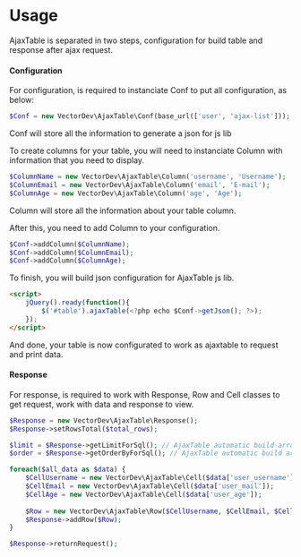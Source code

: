 # Usage

AjaxTable is separated in two steps, configuration for build table and response after ajax request.

#### Configuration

For configuration, is required to instanciate Conf to put all configuration, as below:

```php
$Conf = new VectorDev\AjaxTable\Conf(base_url(['user', 'ajax-list']));
```
Conf will store all the information to generate a json for js lib

To create columns for your table, you will need to instanciate Column with information that you need to display.
```php
$ColumnName = new VectorDev\AjaxTable\Column('username', 'Username');
$ColumnEmail = new VectorDev\AjaxTable\Column('email', 'E-mail');
$ColumnAge = new VectorDev\AjaxTable\Column('age', 'Age');
```
Column will store all the information about your table column.

After this, you need to add Column to your configuration.
```php
$Conf->addColumn($ColumnName);
$Conf->addColumn($ColumnEmail);
$Conf->addColumn($ColumnAge);
```
To finish, you will build json configuration for AjaxTable js lib.
```html
<script>
    jQuery().ready(function(){
        $('#table').ajaxTable(<?php echo $Conf->getJson(); ?>);
    });
</script>
```
And done, your table is now configurated to work as ajaxtable to request and print data.

#### Response

For response, is required to work with Response, Row and Cell classes to get request, work with data and response to view.

```php
$Response = new VectorDev\AjaxTable\Response();
$Response->setRowsTotal($total_rows);

$limit = $Response->getLimitForSql(); // AjaxTable automatic build array for your use directly in your query
$order = $Response->getOrderByForSql(); // AjaxTable automatic build array with order by too

foreach($all_data as $data) {
	$CellUsername = new VectorDev\AjaxTable\Cell($data['user_username']);
	$CellEmail = new VectorDev\AjaxTable\Cell($data['user_mail']);
	$CellAge = new VectorDev\AjaxTable\Cell($data['user_age']);
	
	$Row = new VectorDev\AjaxTable\Row($CellUsername, $CellEmail, $CellAge);
	$Response->addRow($Row);
}

$Response->returnRequest();
```
